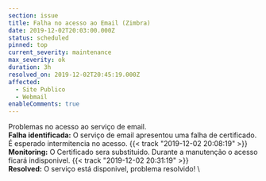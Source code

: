 ```yaml
---
section: issue
title: Falha no acesso ao Email (Zimbra)
date: 2019-12-02T20:03:00.000Z
status: scheduled
pinned: top
current_severity: maintenance
max_severity: ok
duration: 3h
resolved_on: 2019-12-02T20:45:19.000Z
affected:
  - Site Publico
  - Webmail
enableComments: true
---
```

Problemas no acesso ao serviço de email.
\
**Falha identificada:** O serviço de email apresentou uma falha de certificado. É esperado intermitencia no acesso.  {{< track "2019-12-02 20:08:19" >}}
\
**Monitoring:** O Certificado sera substituido. Durante a manutenção o acesso ficará indisponivel. {{< track "2019-12-02 20:31:19" >}}
\
**Resolved:** O serviço está disponivel, problema resolvido!
\
